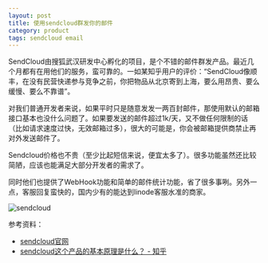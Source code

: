 ```yaml
---
layout: post
title: 使用sendcloud群发你的邮件
category: product
tags: sendcloud email
---
```


SendCloud由搜狐武汉研发中心孵化的项目，是个不错的邮件群发产品。最近几个月都有在用他们的服务，蛮可靠的。一如某知乎用户的评价：“SendCloud像顺丰，在没有民营快递参与竞争之前，你把物品从北京寄到上海，要么用昂贵、要么缓慢、要么不靠谱”。

对我们普通开发者来说，如果平时只是随意发发一两百封邮件，那使用默认的邮箱接口基本也没什么问题了。如果要发送的邮件超过1k/天，又不做任何限制的话（比如请求速度过快，无效邮箱过多），很大的可能是，你会被邮箱提供商禁止再对外发送邮件了。

Sendcloud价格也不贵（至少比起短信来说，便宜太多了）。很多功能虽然还比较简陋，应该也能满足大部分开发者的需求了。

同时他们也提供了WebHook功能和简单的邮件统计功能，省了很多事咧。另外一点，客服回复蛮快的，国内少有的能达到linode客服水准的商家。

![sendcloud](http://7vigrt.com1.z0.glb.clouddn.com/blog/pic/2016-09-18-send-email-by-sendcloud/sendcloud.jpg)


参考资料：

* [sendcloud官网](http://sendcloud.sohu.com/)
* [sendcloud这个产品的基本原理是什么？ - 知乎](https://www.zhihu.com/question/21421827)